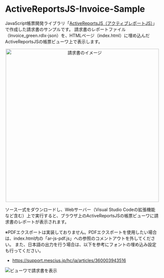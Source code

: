 # ActiveReportsJS-Invoice-Sample
JavaScript帳票開発ライブラリ「[ActiveReportsJS（アクティブレポートJS）](https://developer.mescius.jp/activereportsjs)」で作成した請求書のサンプルです。
請求書のレポートファイル（Invoice_green.rdlx-json）を、HTMLページ（index.html）に埋め込んだActiveReportsJSの帳票ビューワ上で表示します。

<center>
<img title="請求書のイメージ" src="https://devlog.mescius.jp/wp-content/uploads/detail/hatena/20191227104845.png" alt="請求書のイメージ" width="500">
</center>

ソース一式をダウンロードし、Webサーバー（Visual Studio Codeの拡張機能など含む）上で実行すると、ブラウザ上のActiveReportsJSの帳票ビューワに請求書のレポートが表示されます。

※PDFエクスポートは実装しておりません。PDFエクスポートを使用したい場合は、index.html内の「ar-js-pdf.js」への参照のコメントアウトを外してください。
また、日本語の出力を行う場合は、以下を参考にフォントの埋め込み設定も行ってください。
- https://support.mescius.jp/hc/ja/articles/360003943516

<img title="ビューワで請求書を表示" src="https://cdn-ak.f.st-hatena.com/images/fotolife/G/GrapeCity_dev/20200116/20200116161520.png" alt="ビューワで請求書を表示" >
